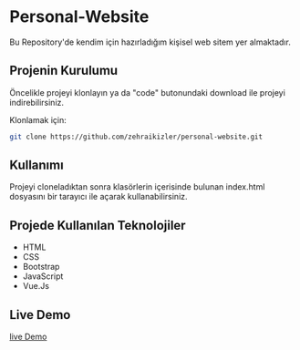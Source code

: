 # Personal-Website

Bu Repository'de kendim için hazırladığım kişisel web sitem yer almaktadır.

## Projenin Kurulumu

Öncelikle projeyi klonlayın ya da "code" butonundaki download ile projeyi indirebilirsiniz.

Klonlamak için:

```bash
git clone https://github.com/zehraikizler/personal-website.git
```

## Kullanımı

Projeyi cloneladıktan sonra klasörlerin içerisinde bulunan index.html dosyasını bir tarayıcı ile açarak kullanabilirsiniz.

## Projede Kullanılan Teknolojiler

+ HTML
+ CSS
+ Bootstrap
+ JavaScript
+ Vue.Js

## Live Demo

[live Demo](https://zehraikizler.github.io/personal-website/)